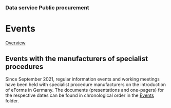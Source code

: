 ### Data service Public procurement
# Events
[Overview](/Readme.md)
<br>

## Events with the manufacturers of specialist procedures

Since September 2021, regular information events and working meetings have been held with specialist procedure manufacturers on the introduction of eForms in Germany. The documents (presentations and one-pagers) for the respective dates can be found in chronological order in the [Events](/events) folder.
